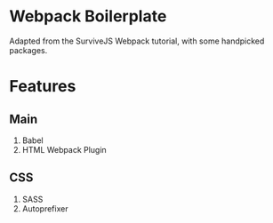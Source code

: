 # Webpack Boilerplate
Adapted from the SurviveJS Webpack tutorial, with some handpicked packages.

# Features
## Main
1. Babel
2. HTML Webpack Plugin

## CSS
1. SASS
2. Autoprefixer